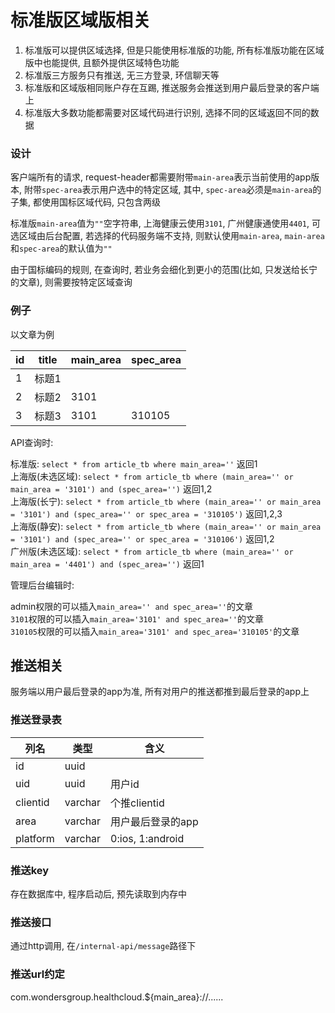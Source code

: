 标准版区域版相关
========

1. 标准版可以提供区域选择, 但是只能使用标准版的功能, 所有标准版功能在区域版中也能提供, 且额外提供区域特色功能
2. 标准版三方服务只有推送, 无三方登录, 环信聊天等
3. 标准版和区域版相同账户存在互踢, 推送服务会推送到用户最后登录的客户端上
4. 标准版大多数功能都需要对区域代码进行识别, 选择不同的区域返回不同的数据

### 设计

客户端所有的请求, request-header都需要附带`main-area`表示当前使用的app版本, 附带`spec-area`表示用户选中的特定区域, 其中, `spec-area`必须是`main-area`的子集, 都使用国标区域代码, 只包含两级

标准版`main-area`值为`""`空字符串, 上海健康云使用`3101`, 广州健康通使用`4401`, 可选区域由后台配置, 若选择的代码服务端不支持, 则默认使用`main-area`, `main-area`和`spec-area`的默认值为`""`

由于国标编码的规则, 在查询时, 若业务会细化到更小的范围(比如, 只发送给长宁的文章), 则需要按特定区域查询

### 例子

以文章为例

id | title | main_area | spec_area
---|-------|-----------|----------
1  | 标题1 |           |
2  | 标题2 | 3101      |
3  | 标题3 | 3101      | 310105

API查询时:

标准版: `select * from article_tb where main_area=''` 返回1  
上海版(未选区域): `select * from article_tb where (main_area='' or main_area = '3101') and (spec_area='')` 返回1,2  
上海版(长宁): `select * from article_tb where (main_area='' or main_area = '3101') and (spec_area='' or spec_area = '310105')` 返回1,2,3  
上海版(静安): `select * from article_tb where (main_area='' or main_area = '3101') and (spec_area='' or spec_area = '310106')` 返回1,2  
广州版(未选区域): `select * from article_tb where (main_area='' or main_area = '4401') and (spec_area='')` 返回1

管理后台编辑时:

admin权限的可以插入`main_area='' and spec_area=''`的文章  
`3101`权限的可以插入`main_area='3101' and spec_area=''`的文章  
`310105`权限的可以插入`main_area='3101' and spec_area='310105'`的文章  


## 推送相关

服务端以用户最后登录的app为准, 所有对用户的推送都推到最后登录的app上

### 推送登录表

列名     | 类型    | 含义
---------|---------|-------
id       | uuid    |
uid      | uuid    | 用户id
clientid | varchar | 个推clientid
area     | varchar | 用户最后登录的app
platform | varchar | 0:ios, 1:android

### 推送key

存在数据库中, 程序启动后, 预先读取到内存中

### 推送接口

通过http调用, 在`/internal-api/message`路径下

### 推送url约定

com.wondersgroup.healthcloud.${main_area}://......
